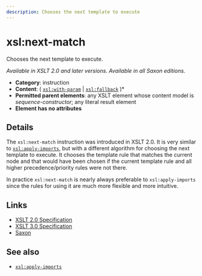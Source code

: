 ```yaml
---
description: Chooses the next template to execute
---
```


# xsl:next-match

Chooses the next template to execute.

_Available in XSLT 2.0 and later versions. Available in all Saxon editions._

- **Category**: instruction
- **Content**: ( [`xsl:with-param`](xsl-with-param.md) | [`xsl:fallback`](xsl-fallback.md) )\*
- **Permitted parent elements**: any XSLT element whose content model is _sequence-constructor_; any literal result element
- **Element has no attributes**

## Details

The `xsl:next-match` instruction was introduced in XSLT 2.0. It is very similar to [`xsl:apply-imports`](xsl-apply-imports.md), but with a different algorithm for choosing the next template to execute. It chooses the template rule that matches the current node and that would have been chosen if the current template rule and all higher precedence/priority rules were not there.

In practice `xsl:next-match` is nearly always preferable to `xsl:apply-imports` since the rules for using it are much more flexible and more intuitive.

## Links

- [XSLT 2.0 Specification](http://www.w3.org/TR/xslt20/#element-next-match)
- [XSLT 3.0 Specification](http://www.w3.org/TR/xslt-30/#element-next-match)
- [Saxon](https://www.saxonica.com/html/documentation/xsl-elements/next-match.html)

## See also

- [`xsl:apply-imports`](xsl-apply-imports.md)
